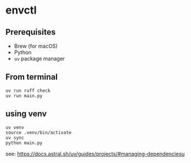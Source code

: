 # envctl

## Prerequisites 

- Brew (for macOS)
- Python
- `uv` package manager

## From terminal

```
uv run ruff check
uv run main.py
```

## using venv

```
uv venv
source .venv/bin/activate
uv sync
python main.py
```

see: https://docs.astral.sh/uv/guides/projects/#managing-dependenciesu
